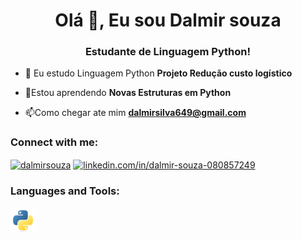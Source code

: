 <h1 align="center">Olá 👋, Eu sou Dalmir souza</h1>
<h3 align="center">Estudante de Linguagem Python!</h3>

- 🔭 Eu estudo Linguagem Python **Projeto Redução custo logístico**

- 🌱Estou aprendendo **Novas Estruturas em Python**

- 📫Como chegar ate mim **dalmirsilva649@gmail.com**

<h3 align="left">Connect with me:</h3>
<p align="left">
<a href="https://twitter.com/dalmirsouza" target="blank"><img align="center" src="https://raw.githubusercontent.com/rahuldkjain/github-profile-readme-generator/master/src/images/icons/Social/twitter.svg" alt="dalmirsouza" height="30" width="40" /></a>
<a href="https://linkedin.com/in/linkedin.com/in/dalmir-souza-080857249" target="blank"><img align="center" src="https://raw.githubusercontent.com/rahuldkjain/github-profile-readme-generator/master/src/images/icons/Social/linked-in-alt.svg" alt="linkedin.com/in/dalmir-souza-080857249" height="30" width="40" /></a>
</p>

<h3 align="left">Languages and Tools:</h3>
<p align="left"> <a href="https://www.python.org" target="_blank" rel="noreferrer"> <img src="https://raw.githubusercontent.com/devicons/devicon/master/icons/python/python-original.svg" alt="python" width="40" height="40"/> </a> </p>

